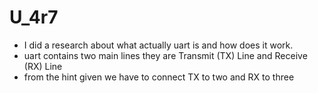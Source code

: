 # U_4r7

- I did a research about what actually uart is and how does it work.
- uart contains two main lines they are Transmit (TX) Line and Receive (RX) Line
- from the hint given we have to connect TX to two and RX to three
